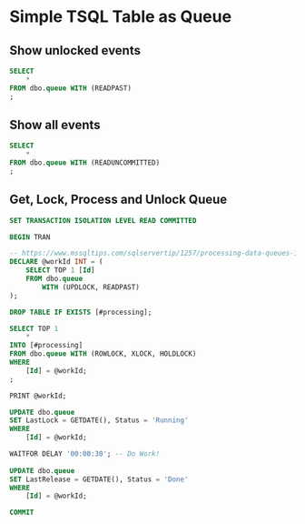 # Simple TSQL Table as Queue

## Show unlocked events

```SQL
SELECT
	*
FROM dbo.queue WITH (READPAST)
;
```

## Show all events

```SQL
SELECT
	*
FROM dbo.queue WITH (READUNCOMMITTED)
;
```

## Get, Lock, Process and Unlock Queue

```SQL
SET TRANSACTION ISOLATION LEVEL READ COMMITTED

BEGIN TRAN

-- https://www.mssqltips.com/sqlservertip/1257/processing-data-queues-in-sql-server-with-readpast-and-updlock/ 
DECLARE @workId INT = (
	SELECT TOP 1 [Id] 
	FROM dbo.queue
		WITH (UPDLOCK, READPAST)
);

DROP TABLE IF EXISTS [#processing];

SELECT TOP 1
	*
INTO [#processing]
FROM dbo.queue WITH (ROWLOCK, XLOCK, HOLDLOCK)
WHERE 
	[Id] = @workId; 
;

PRINT @workId;	

UPDATE dbo.queue
SET LastLock = GETDATE(), Status = 'Running'
WHERE 
	[Id] = @workId;

WAITFOR DELAY '00:00:30'; -- Do Work!
	
UPDATE dbo.queue
SET LastRelease = GETDATE(), Status = 'Done'
WHERE 
	[Id] = @workId;

COMMIT
```